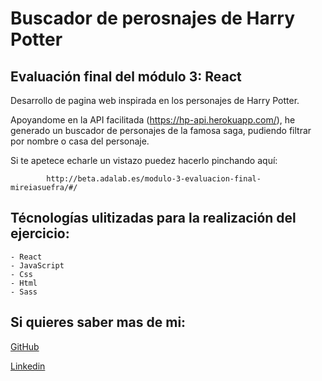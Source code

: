 # Buscador de perosnajes de Harry Potter



## Evaluación final del módulo 3: React

Desarrollo de pagina web inspirada en los personajes de Harry Potter. 


Apoyandome en la API facilitada (https://hp-api.herokuapp.com/), he generado un buscador de personajes de la famosa saga, pudiendo filtrar por nombre o casa del personaje. 

Si te apetece echarle un vistazo puedez hacerlo pinchando aquí: 

            http://beta.adalab.es/modulo-3-evaluacion-final-mireiasuefra/#/



## Técnologías ulitizadas para la realización del ejercicio:

    - React
    - JavaScript
    - Css
    - Html
    - Sass


## Si quieres saber mas de mi:
[GitHub](https://github.com/mireiasuefra)

[Linkedin](https://www.linkedin.com/in/mireia-s-0845661a4/)
